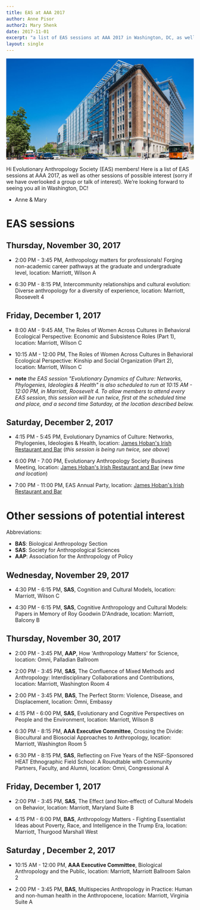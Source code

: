 ```yaml
---
title: EAS at AAA 2017
author: Anne Pisor
author2: Mary Shenk
date: 2017-11-01
excerpt: "a list of EAS sessions at AAA 2017 in Washington, DC, as well as other sessions of possible interest"
layout: single
---
```



![](/assets/images/marriott-dc.jpg)

Hi Evolutionary Anthropology Society (EAS) members! Here is a list of EAS sessions at AAA 2017, as well as other sessions of possible interest (sorry if we have overlooked a group or talk of interest). We’re looking forward to seeing you all in Washington, DC!

- Anne & Mary


# EAS sessions

## Thursday, November 30, 2017

- 2:00 PM - 3:45 PM, Anthropology matters for professionals! Forging non-academic career pathways at the graduate and undergraduate level, location: Marriott, Wilson A

- 6:30 PM - 8:15 PM, Intercommunity relationships and cultural evolution: Diverse anthropology for a diversity of experience, location: Marriott, Roosevelt 4

## Friday, December 1, 2017

- 8:00 AM - 9:45 AM, The Roles of Women Across Cultures in Behavioral Ecological Perspective: Economic and Subsistence Roles (Part 1), location: Marriott, Wilson C

- 10:15 AM - 12:00 PM, The Roles of Women Across Cultures in Behavioral Ecological Perspective: Kinship and Social Organization (Part 2), location: Marriott, Wilson C

- **note** *the EAS session "Evolutionary Dynamics of Culture: Networks, Phylogenies, Ideologies & Health" is also scheduled to run at 10:15 AM - 12:00 PM, in Marriott, Roosevelt 4. To allow members to attend every EAS session, this session will be run twice, first at the scheduled time and place, and a second time Saturday, at the location described below.*

## Saturday, December 2, 2017

- 4:15 PM - 5:45 PM, Evolutionary Dynamics of Culture: Networks, Phylogenies, Ideologies & Health, location: [James Hoban's Irish Restaurant and Bar](http://jameshobansdc.com/) (*this session is being run twice, see above*)

- 6:00 PM - 7:00 PM, Evolutionary Anthropology Society Business Meeting, location: [James Hoban's Irish Restaurant and Bar](http://jameshobansdc.com/) (*new time and location*)

- 7:00 PM - 11:00 PM, EAS Annual Party, location: [James Hoban's Irish Restaurant and Bar](http://jameshobansdc.com/)


# Other sessions of potential interest

Abbreviations:

* **BAS**: Biological Anthropology Section
* **SAS**: Society for Anthropological Sciences 
* **AAP**: Association for the Anthropology of Policy


## Wednesday, November 29, 2017

- 4:30 PM - 6:15 PM, **SAS**, Cognition and Cultural Models, location: Marriott, Wilson C

- 4:30 PM - 6:15 PM, **SAS**, Cognitive Anthropology and Cultural Models: Papers in Memory of Roy Goodwin D'Andrade, location: Marriott, Balcony B

## Thursday, November 30, 2017

- 2:00 PM - 3:45 PM, **AAP**, How 'Anthropology Matters' for Science, location: Omni, Palladian Ballroom

- 2:00 PM - 3:45 PM, **SAS**, The Confluence of Mixed Methods and Anthropology: Interdisciplinary Collaborations and Contributions, location: Marriott, Washington Room 4

- 2:00 PM - 3:45 PM, **BAS**, The Perfect Storm: Violence, Disease, and Displacement, location: Omni, Embassy

- 4:15 PM - 6:00 PM, **SAS**, Evolutionary and Cognitive Perspectives on People and the Environment, location: Marriott, Wilson B

- 6:30 PM - 8:15 PM, **AAA Executive Committee**, Crossing the Divide: Biocultural and Biosocial Approaches to Anthropology, location: Marriott, Washington Room 5

- 6:30 PM - 8:15 PM, **SAS**, Reflecting on Five Years of the NSF-Sponsored HEAT Ethnographic Field School: A Roundtable with Community Partners, Faculty, and Alumni, location: Omni, Congressional A


## Friday, December 1, 2017

- 2:00 PM - 3:45 PM, **SAS**, The Effect (and Non-effect) of Cultural Models on Behavior, location: Marriott, Maryland Suite B

- 4:15 PM - 6:00 PM, **BAS**, Anthropology Matters - Fighting Essentialist Ideas about Poverty, Race, and Intelligence in the Trump Era, location: Marriott, Thurgood Marshall West


## Saturday , December 2, 2017

- 10:15 AM - 12:00 PM, **AAA Executive Committee**, Biological Anthropology and the Public, location: Marriott, Marriott Ballroom Salon 2

- 2:00 PM - 3:45 PM, **BAS**, Multispecies Anthropology in Practice: Human and non-human health in the Anthropocene, location: Marriott, Virginia Suite A


